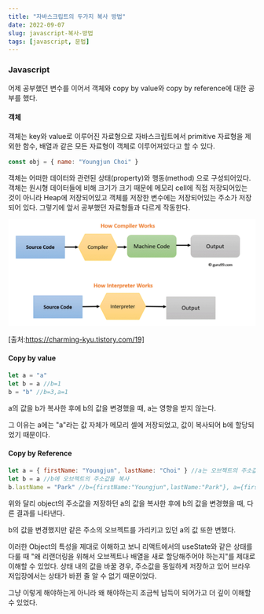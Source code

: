 ```yaml
---
title: "자바스크립트의 두가지 복사 방법"
date: 2022-09-07
slug: javascript-복사-방법
tags: [javascript, 문법]
---
```


### Javascript

어제 공부했던 변수를 이어서 객체와 copy by value와 copy by reference에 대한 공부를 했다.

#### 객체

객체는 key와 value로 이루어진 자료형으로 자바스크립트에서 primitive 자료형을 제외한 함수, 배열과 같은 모든 자료형이 객체로 이루어져있다고 할 수 있다.

```javascript
const obj = { name: "Youngjun Choi" }
```

객체는 어떠한 데이터와 관련된 상태(property)와 행동(method) 으로 구성되어있다. 객체는 원시형 데이터들에 비해 크기가 크기 때문에 메모리 cell에 직접 저장되어있는 것이 아니라 Heap에 저장되어있고 객체를 저장한 변수에는 저장되어있는 주소가 저장되어 있다. 그렇기에 앞서 공부했던 자료형들과 다르게 작동한다.

![디버깅 결과를 정리한 코드](컴파일러-인터프리터.png)

[출처:https://charming-kyu.tistory.com/19]

#### Copy by value

```javascript
let a = "a"
let b = a //b=1
b = "b" //b=3,a=1
```

a의 값을 b가 복사한 후에 b의 값을 변경했을 때, a는 영향을 받지 않는다.

그 이유는 a에는 "a"라는 값 자체가 메모리 셀에 저장되었고, 값이 복사되어 b에 할당되었기 때문이다.

#### Copy by Reference

```javascript
let a = { firstName: "Youngjun", lastName: "Choi" } //a는 오브젝트의 주소값을 저장
let b = a //b에 오브젝트의 주소값을 복사
b.lastName = "Park" //b={firstName:"Youngjun",lastName:"Park"}, a={firstName:"Youngjun",lastName:"Park"}
```

위와 달리 object의 주소값을 저장하던 a의 값을 복사한 후에 b의 값을 변경했을 때, 다른 결과를 나타낸다.

b의 값을 변경했지만 같은 주소의 오브젝트를 가리키고 있던 a의 값 또한 변했다.

이러한 Object의 특성을 제대로 이해하고 보니 리액트에서의 useState와 같은 상태를 다룰 때 "왜 리랜더링을 위해서 오브젝트나 배열을 새로 할당해주어야 하는지"를 제대로 이해할 수 있었다. 상태 내의 값을 바꿀 경우, 주소값을 동일하게 저장하고 있어 브라우저입장에서는 상태가 바뀐 줄 알 수 없기 때문이었다.

그냥 이렇게 해야하는게 아니라 왜 해야하는지 조금씩 납득이 되어가고 더 깊이 이해할 수 있었다.
